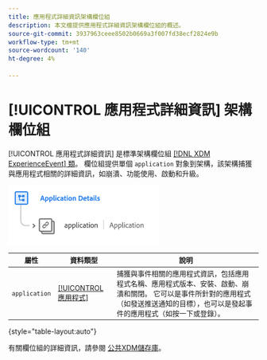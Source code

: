 ```yaml
---
title: 應用程式詳細資訊架構欄位組
description: 本文檔提供應用程式詳細資訊架構欄位組的概述。
source-git-commit: 3937963ceee8502b0669a3f007fd38ecf2824e9b
workflow-type: tm+mt
source-wordcount: '140'
ht-degree: 4%

---
```


# [!UICONTROL 應用程式詳細資訊] 架構欄位組

[!UICONTROL 應用程式詳細資訊] 是標準架構欄位組 [[!DNL XDM ExperienceEvent] 類](../../classes/experienceevent.md)。 欄位組提供單個 `application` 對象到架構，該架構捕獲與應用程式相關的詳細資訊，如崩潰、功能使用、啟動和升級。

![](../../images/field-groups/application-details.png)

| 屬性 | 資料類型 | 說明 |
| --- | --- | --- |
| `application` | [[!UICONTROL 應用程式]](../../data-types/financial-account.md) | 捕獲與事件相關的應用程式資訊，包括應用程式名稱、應用程式版本、安裝、啟動、崩潰和關閉。 它可以是事件所針對的應用程式（如發送推送通知的目標），也可以是發起事件的應用程式（如按一下或登錄）。 |

{style=&quot;table-layout:auto&quot;}

有關欄位組的詳細資訊，請參閱 [公共XDM儲存庫](https://github.com/adobe/xdm/blob/master/docs/reference/fieldgroups/experience-event/experienceevent-application.schema.json)。
